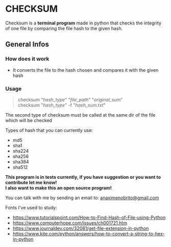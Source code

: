 # CHECKSUM

Checksum is a **terminal program** made in python that checks the integrity of one file by comparing the file hash to the given hash.

## General Infos

### How does it work

* It converts the file to the hash chosen and compares it with the given hash

### Usage

  > checksum "*hash_type*" "*file_path*" "*original_sum*" <br>
  > checksum "*hash_type*" -f "*hash_sum.txt*"
  
The second type of checksum must be called at the same dir of the file which will be checked

Types of hash that you can currently use:

* md5
* sha1
* sha224
* sha256
* sha384
* sha512

**This program is in tests currently, if you have suggestion or you want to contribute let me know!** <br>
**I also want to make this an open source program!**

You can talk with me by sending an email to: anaximenobrito@gmail.com

Fonts I've used to study:

* <https://www.tutorialspoint.com/How-to-Find-Hash-of-File-using-Python>
* <https://www.computerhope.com/issues/ch001721.htm>
* <https://www.journaldev.com/32081/get-file-extension-in-python>
* <https://www.kite.com/python/answers/how-to-convert-a-string-to-hex-in-python>
